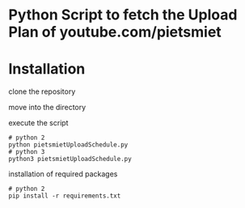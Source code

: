 # Python Script to fetch the Upload Plan of youtube.com/pietsmiet

# Installation
clone the repository

move into the directory

execute the script
```
# python 2
python pietsmietUploadSchedule.py
# python 3
python3 pietsmietUploadSchedule.py
```

installation of required packages
```
# python 2
pip install -r requirements.txt
```